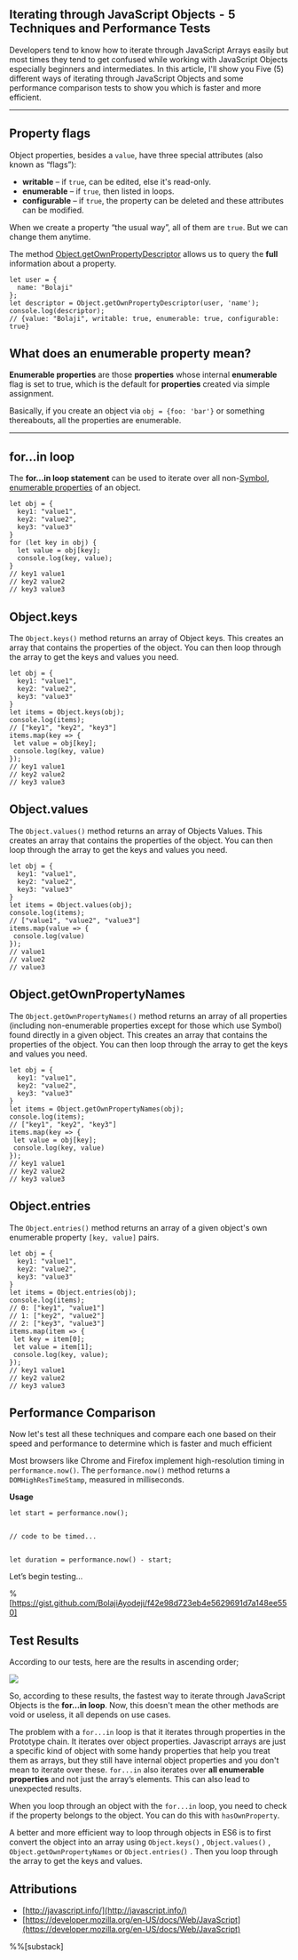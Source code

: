 ## Iterating through JavaScript Objects  -  5 Techniques and Performance Tests

Developers tend to know how to iterate through JavaScript Arrays easily but most times they tend to get confused while working with JavaScript Objects especially beginners and intermediates. 
In this article, I'll show you Five (5) different ways of iterating through JavaScript Objects and some performance comparison tests to show you which is faster and more efficient.

---

## Property flags

Object properties, besides a `value`, have three special attributes (also known as “flags”):

- **writable** – if `true`, can be edited, else it's read-only.
- **enumerable** – if `true`, then listed in loops.
- **configurable** – if `true`, the property can be deleted and these attributes can
be modified.

When we create a property “the usual way”, all of them are `true`. But we can
change them anytime.

The method [Object.getOwnPropertyDescriptor](https://developer.mozilla.org/enUS/docs/Web/JavaScript/Reference/Global_Objects/Object/getOwnPropertyDescriptor) allows us to query the **full** information about a property.

```
let user = {
  name: "Bolaji"
};
let descriptor = Object.getOwnPropertyDescriptor(user, 'name');
console.log(descriptor);
// {value: "Bolaji", writable: true, enumerable: true, configurable: true}
```

## What does an enumerable property mean?

**Enumerable properties** are those **properties** whose internal **enumerable** flag is set to true, which is the default for **properties** created via simple assignment.

Basically, if you create an object via `obj = {foo: 'bar'}` or something
thereabouts, all the properties are enumerable.

----

## for…in loop

The **for...in loop statement** can be used to iterate over all non-[Symbol](https://developer.mozilla.org/en-US/docs/Web/JavaScript/Reference/Global_Objects/Symbol),
[enumerable properties](https://developer.mozilla.org/en-US/docs/Web/JavaScript/Enumerability_and_ownership_of_properties) of an object.

```
let obj = {
  key1: "value1",
  key2: "value2",
  key3: "value3"
}
for (let key in obj) {
  let value = obj[key];
  console.log(key, value);
}
// key1 value1
// key2 value2
// key3 value3
```

## Object.keys

The `Object.keys()` method returns an array of Object keys. This creates an array that contains the properties of the object. You can then loop through the array to get the keys and values you need.

```
let obj = {
  key1: "value1",
  key2: "value2",
  key3: "value3"
}
let items = Object.keys(obj);
console.log(items);
// ["key1", "key2", "key3"]
items.map(key => {
 let value = obj[key];
 console.log(key, value)
});
// key1 value1
// key2 value2
// key3 value3
```

## Object.values

The `Object.values()` method returns an array of Objects Values. This creates an array that contains the properties of the object. You can then loop through the array to get the keys and values you need.

```
let obj = {
  key1: "value1",
  key2: "value2",
  key3: "value3"
}
let items = Object.values(obj);
console.log(items);
// ["value1", "value2", "value3"]
items.map(value => {
 console.log(value)
});
// value1
// value2
// value3
```

## Object.getOwnPropertyNames

The `Object.getOwnPropertyNames()` method returns an array of all properties (including non-enumerable properties except for those which use Symbol) found directly in a given object. This creates an array that contains the properties of the object. You can then loop through the array to get the keys and values you need.

```
let obj = {
  key1: "value1",
  key2: "value2",
  key3: "value3"
}
let items = Object.getOwnPropertyNames(obj);
console.log(items);
// ["key1", "key2", "key3"]
items.map(key => {
 let value = obj[key];
 console.log(key, value)
});
// key1 value1
// key2 value2
// key3 value3
```

## Object.entries

The `Object.entries()` method returns an array of a given object's own enumerable property `[key, value]` pairs. 

```
let obj = {
  key1: "value1",
  key2: "value2",
  key3: "value3"
}
let items = Object.entries(obj);
console.log(items);
// 0: ["key1", "value1"]
// 1: ["key2", "value2"]
// 2: ["key3", "value3"]
items.map(item => {
 let key = item[0];
 let value = item[1];
 console.log(key, value);
});
// key1 value1
// key2 value2
// key3 value3
```

## Performance Comparison

Now let's test all these techniques and compare each one based on their speed and performance to determine which is faster and much efficient

Most browsers like Chrome and Firefox implement high-resolution timing in `performance.now()`. The `performance.now()` method returns a `DOMHighResTimeStamp`, measured in milliseconds.

**Usage**

```
let start = performance.now();


// code to be timed...


let duration = performance.now() - start;

```

Let’s begin testing…

%[https://gist.github.com/BolajiAyodeji/f42e98d723eb4e5629691d7a148ee550]

## Test Results

According to our tests, here are the results in ascending order;

![](https://res.cloudinary.com/bolaji/image/upload/v1570641888/null/blog/loop_rzwxcj.png)

So, according to these results, the fastest way to iterate through JavaScript Objects is the **for…in loop**. Now, this doesn't mean the other methods are void or useless, it all depends on use cases.

The problem with a `for...in` loop is that it iterates through properties in the Prototype chain. It iterates over object properties. Javascript arrays are just a specific kind of object with some handy properties that help you treat them as arrays, but they still have internal object properties and you don't mean to iterate over these. `for...in` also iterates over **all enumerable properties** and not just the array’s elements. This can also lead to unexpected results.

When you loop through an object with the `for...in` loop, you need to check if the property belongs to the object. You can do this with `hasOwnProperty`.

A better and more efficient way to loop through objects in ES6 is to first convert the object into an array using `Object.keys()` , `Object.values()` , `Object.getOwnPropertyNames` or `Object.entries()` . Then you loop through the array to get the keys and values.

## Attributions

- [http://javascript.info/](http://javascript.info/)
- [https://developer.mozilla.org/en-US/docs/Web/JavaScript](https://developer.mozilla.org/en-US/docs/Web/JavaScript)

%%[substack]